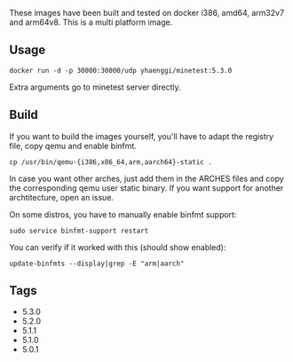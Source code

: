 These images have been built and tested on docker i386, amd64, arm32v7 and arm64v8. This is a multi platform image.

## Usage ##

    docker run -d -p 30000:30000/udp yhaenggi/minetest:5.3.0
Extra arguments go to minetest server directly.

## Build ##

If you want to build the images yourself, you'll have to adapt the registry file, copy qemu and enable binfmt.

    cp /usr/bin/qemu-{i386,x86_64,arm,aarch64}-static .

In case you want other arches, just add them in the ARCHES files and copy the corresponding qemu user static binary. If you want support for another archtitecture, open an issue.

On some distros, you have to manually enable binfmt support:

    sudo service binfmt-support restart

You can verify if it worked with this (should show enabled):

    update-binfmts --display|grep -E "arm|aarch"

## Tags ##
   * 5.3.0
   * 5.2.0
   * 5.1.1
   * 5.1.0
   * 5.0.1
